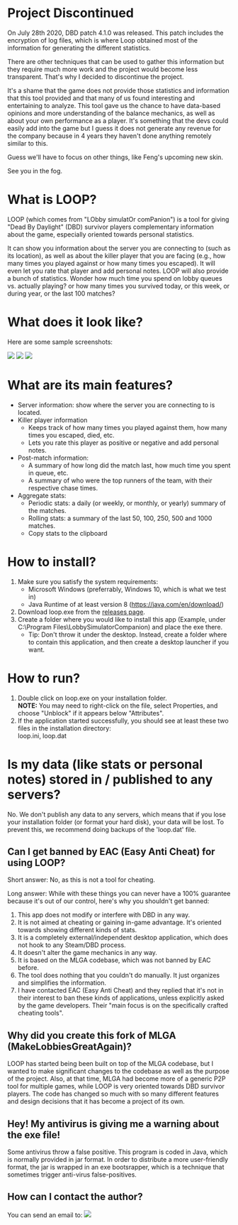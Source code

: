 # Project Discontinued
On July 28th 2020, DBD patch 4.1.0 was released. This patch includes the encryption of log files, 
which is where Loop obtained most of the information for generating the different statistics.

There are other techniques that can be used to gather this information but they require much more work and the project would become less transparent.
That's why I decided to discontinue the project.
 
It's a shame that the game does not provide those statistics and information that this tool provided and that
many of us found interesting and entertaining to analyze. This tool gave us the chance to have data-based opinions and more understanding of the balance mechanics, 
as well as about your own performance as a player.
It's something that the devs could easily add into the game but I guess it does not generate any revenue for the company
because in 4 years they haven't done anything remotely similar to this.

Guess we'll have to focus on other things, like Feng's upcoming new skin.


See you in the fog.
 
#


# What is LOOP?

LOOP (which comes from "LObby simulatOr comPanion") is a tool for giving "Dead By Daylight" (DBD) survivor players 
complementary information about the game, especially oriented towards personal statistics.

It can show you information about the server you are connecting to (such as its location), as well as 
about the killer player that you are facing (e.g., how many times you played against or how many times you escaped). 
It will even let you rate that player and add personal notes.
LOOP will also provide a bunch of statistics. Wonder how much time you spend on lobby queues vs. 
actually playing? or how many times you survived today, or this week, or during year, or the last 100 matches? 


# What does it look like?
Here are some sample screenshots:

![](docs/images/sample_1.png)
![](docs/images/sample_2.png)
![](docs/images/sample_3.png)


# What are its main features?
  * Server information: show where the server you are connecting to is located.
  * Killer player information
    * Keeps track of how many times you played against them, how many times you escaped, died, etc.
    * Lets you rate this player as positive or negative and add personal notes. 
  * Post-match information: 
    * A summary of how long did the match last, how much time you spent in queue, etc.
    * A summary of who were the top runners of the team, with their respective chase times.
  * Aggregate stats:
    * Periodic stats: a daily (or weekly, or monthly, or yearly) summary of the matches.
    * Rolling stats: a summary of the last 50, 100, 250, 500 and 1000 matches.
    * Copy stats to the clipboard
  

# How to install?
1. Make sure you satisfy the system requirements:
    * Microsoft Windows (preferrably, Windows 10, which is what we test in)
    * Java Runtime of at least version 8 (https://java.com/en/download/)
1. Download loop.exe from the [releases page](https://github.com/nickyramone/LobbySimulatorCompanion/releases).
1. Create a folder where you would like to install this app (Example, under C:\Program Files\LobbySimulatorCompanion) 
   and place the exe there.
   * Tip: Don't throw it under the desktop. Instead, create a folder where to contain this application, and then create
          a desktop launcher if you want.


# How to run?
1. Double click on loop.exe on your installation folder.\
  **NOTE:** You may need to right-click on the file, select Properties, and choose "Unblock" if it appears below "Attributes".
1. If the application started successfully, you should see at least these two files in the installation directory:\
   loop.ini, loop.dat


# Is my data (like stats or personal notes) stored in / published to any servers?
No. We don't publish any data to any servers, which means that if you lose your installation folder 
(or format your hard disk), your data will be lost.
To prevent this, we recommend doing backups of the 'loop.dat' file.


## Can I get banned by EAC (Easy Anti Cheat) for using LOOP?
Short answer: No, as this is not a tool for cheating.

Long answer: While with these things you can never have a 100% guarantee because it's out of our control, here's why you shouldn't get banned:
1) This app does not modify or interfere with DBD in any way.
2) It is not aimed at cheating or gaining in-game advantage. It's oriented towards showing different kinds of stats.
3) It is a completely external/independent desktop application, which does not hook to any Steam/DBD process.
4) It doesn't alter the game mechanics in any way.
5) It is based on the MLGA codebase, which was not banned by EAC before.
6) The tool does nothing that you couldn't do manually. It just organizes and simplifies the information.
7) I have contacted EAC (Easy Anti Cheat) and they replied that it's not in their interest to ban these kinds of applications,
   unless explicitly asked by the game developers. Their "main focus is on the specifically crafted cheating tools".


## Why did you create this fork of MLGA (MakeLobbiesGreatAgain)?
LOOP has started being been built on top of the MLGA codebase, but I wanted to make significant changes to the codebase as well as the purpose of the project.
Also, at that time, MLGA had become more of a generic P2P tool for multiple games, while LOOP is very oriented towards DBD survivor players.
The code has changed so much with so many different features and design decisions that it has become a project of its own.


## Hey! My antivirus is giving me a warning about the exe file!
Some antivirus throw a false positive. This program is coded in Java, which is normally provided in jar format.
In order to distribute a more user-friendly format, the jar is wrapped in an exe bootsrapper, which is a technique
that sometimes trigger anti-virus false-positives.


## How can I contact the author?
You can send an email to: ![](docs/images/contact.png)
